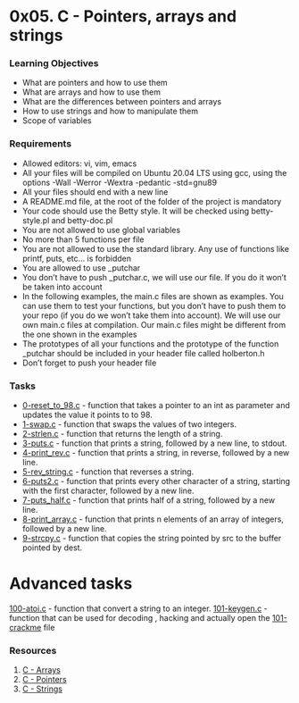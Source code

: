 # 0x05. C - Pointers, arrays and strings

### Learning Objectives

- What are pointers and how to use them
- What are arrays and how to use them
- What are the differences between pointers and arrays
- How to use strings and how to manipulate them
- Scope of variables

### Requirements

- Allowed editors: vi, vim, emacs
- All your files will be compiled on Ubuntu 20.04 LTS using gcc, using the options -Wall -Werror -Wextra -pedantic -std=gnu89
- All your files should end with a new line
- A README.md file, at the root of the folder of the project is mandatory
- Your code should use the Betty style. It will be checked using betty-style.pl and betty-doc.pl
- You are not allowed to use global variables
- No more than 5 functions per file
- You are not allowed to use the standard library. Any use of functions like printf, puts, etc… is forbidden
- You are allowed to use _putchar
- You don’t have to push _putchar.c, we will use our file. If you do it won’t be taken into account
- In the following examples, the main.c files are shown as examples. You can use them to test your functions, but you don’t have to push them to your repo (if you do we won’t take them into account). We will use our own main.c files at compilation. Our main.c files might be different from the one shown in the examples
- The prototypes of all your functions and the prototype of the function _putchar should be included in your header file called holberton.h
- Don’t forget to push your header file

### Tasks

- [0-reset_to_98.c](0-reset_to_98.c) - function that takes a pointer to an int as parameter and updates the value it points to to 98.
- [1-swap.c](1-swap.c) - function that swaps the values of two integers.
- [2-strlen.c](2-strlen.c) - function that returns the length of a string.
- [3-puts.c](3-puts.c) - function that prints a string, followed by a new line, to stdout.
- [4-print_rev.c](4-print_rev.c) - function that prints a string, in reverse, followed by a new line.
- [5-rev_string.c](5-rev_string.c) - function that reverses a string.
- [6-puts2.c](6-puts2.c) - function that prints every other character of a string, starting with the first character, followed by a new line.
- [7-puts_half.c](7-puts_half.c) - function that prints half of a string, followed by a new line.
- [8-print_array.c](8-print_array.c) - function that prints n elements of an array of integers, followed by a new line.
- [9-strcpy.c](9-strcpy.c) - function that copies the string pointed by src to the buffer pointed by dest.

# Advanced tasks

[100-atoi.c](100-atoi.c) - function that convert a string to an integer.
[101-keygen.c](101-keygen.c) - function that can be used for decoding , hacking and actually open the [101-crackme](101-crackme) file

### Resources

1. [C - Arrays](https://www.tutorialspoint.com/cprogramming/c_arrays.htm)
2. [C - Pointers](https://www.tutorialspoint.com/cprogramming/c_pointers.htm)
3. [C - Strings](https://www.tutorialspoint.com/cprogramming/c_strings.htm)
